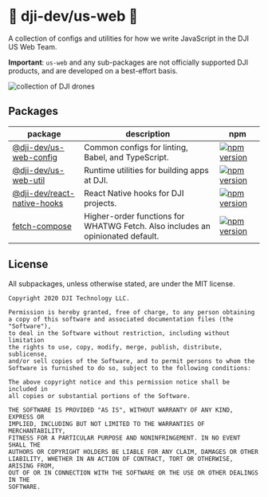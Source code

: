 # :helicopter: dji-dev/us-web :helicopter:

A collection of configs and utilities for how we write JavaScript in the DJI US Web Team.

**Important**: `us-web` and any sub-packages are not officially supported DJI products, and are developed on a best-effort basis.

![collection of DJI drones](https://images.unsplash.com/photo-1573500801489-b2c2b71f8ae5?ixlib=rb-1.2.1&ixid=eyJhcHBfaWQiOjEyMDd9&auto=format&fit=crop&w=1934&q=80)

## Packages

|package|description|npm|
|-------|-----------|---|
|[@dji-dev/us-web-config](packages/us-web-config)|Common configs for linting, Babel, and TypeScript.|[![npm version](https://badge.fury.io/js/%40dji-dev%2Fus-web-config.svg)](https://badge.fury.io/js/%40dji-dev%2Fus-web-config)|
|[@dji-dev/us-web-util](packages/us-web-util)|Runtime utilities for building apps at DJI.|[![npm version](https://badge.fury.io/js/%40dji-dev%2Fus-web-util.svg)](https://badge.fury.io/js/%40dji-dev%2Fus-web-util)|
|[@dji-dev/react-native-hooks](packages/react-native-hooks)|React Native hooks for DJI projects.|[![npm version](https://badge.fury.io/js/%40dji-dev%2Freact-native-hooks.svg)](https://badge.fury.io/js/%40dji-dev%2Freact-native-hooks)|
|[fetch-compose](packages/fetch-compose)|Higher-order functions for WHATWG Fetch. Also includes an opinionated default.|[![npm version](https://badge.fury.io/js/fetch-compose.svg)](https://badge.fury.io/js/fetch-compose)|

## License

All subpackages, unless otherwise stated, are under the MIT license.

```
Copyright 2020 DJI Technology LLC.

Permission is hereby granted, free of charge, to any person obtaining
a copy of this software and associated documentation files (the "Software"),
to deal in the Software without restriction, including without limitation
the rights to use, copy, modify, merge, publish, distribute, sublicense,
and/or sell copies of the Software, and to permit persons to whom the
Software is furnished to do so, subject to the following conditions:

The above copyright notice and this permission notice shall be included in
all copies or substantial portions of the Software.

THE SOFTWARE IS PROVIDED "AS IS", WITHOUT WARRANTY OF ANY KIND, EXPRESS OR
IMPLIED, INCLUDING BUT NOT LIMITED TO THE WARRANTIES OF MERCHANTABILITY,
FITNESS FOR A PARTICULAR PURPOSE AND NONINFRINGEMENT. IN NO EVENT SHALL THE
AUTHORS OR COPYRIGHT HOLDERS BE LIABLE FOR ANY CLAIM, DAMAGES OR OTHER
LIABILITY, WHETHER IN AN ACTION OF CONTRACT, TORT OR OTHERWISE, ARISING FROM,
OUT OF OR IN CONNECTION WITH THE SOFTWARE OR THE USE OR OTHER DEALINGS IN THE
SOFTWARE.
```